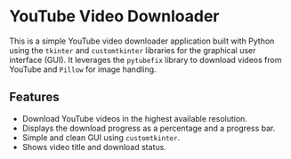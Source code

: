 # YouTube Video Downloader

This is a simple YouTube video downloader application built with Python using the `tkinter` and `customtkinter` libraries for the graphical user interface (GUI). It leverages the `pytubefix` library to download videos from YouTube and `Pillow` for image handling.

## Features
- Download YouTube videos in the highest available resolution.
- Displays the download progress as a percentage and a progress bar.
- Simple and clean GUI using `customtkinter`.
- Shows video title and download status.

